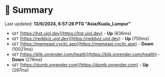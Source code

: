 # 📖 Summary
Last updated: **13/6/2024, 6:57:26 PTG "Asia/Kuala_Lumpur"**

- `GET` [https://hst.ujol.dev](https://hst.ujol.dev) - **Up** (836ms)
- `GET` [https://reddviz.ujol.dev](https://reddviz.ujol.dev) - **Up** (750ms)
- `GET` [https://memeapi.cyclic.app](https://memeapi.cyclic.app) - **Down** (10021ms)
- `GET` [https://klik.onrender.com/health](https://klik.onrender.com/health) - **Down** (276ms)
- `GET` [https://dumb.onrender.com](https://dumb.onrender.com) - **Up** (297ms)

